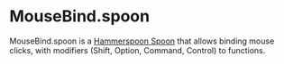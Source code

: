 # MouseBind.spoon
MouseBind.spoon is a [Hammerspoon Spoon](https://www.hammerspoon.org/Spoons/) that allows binding mouse clicks, with modifiers (Shift, Option, Command, Control) to functions.
